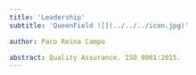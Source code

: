 ```yaml
---
title: 'Leadership'
subtitle: 'QueenField ![](../../../icon.jpg)'

author: Paco Reina Campo

abstract: Quality Assurance. ISO 9001:2015.
---
```

